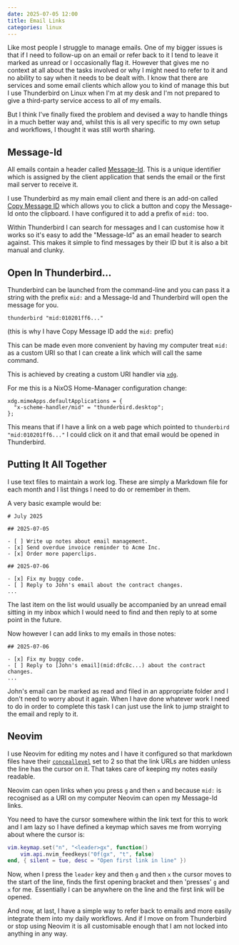 ```yaml
---
date: 2025-07-05 12:00
title: Email Links
categories: linux
---
```


Like most people I struggle to manage emails. One of my bigger issues is that if I need to follow-up on an email or refer back to it I tend to leave it marked as unread or I occasionally flag it. However that gives me no context at all about the tasks involved or why I might need to refer to it and no ability to say when it needs to be dealt with. I know that there are services and some email clients which allow you to kind of manage this but I use Thunderbird on Linux when I'm at my desk and I'm not prepared to give a third-party service access to all of my emails.

But I think I've finally fixed the problem and devised a way to handle things in a much better way and, whilst this is all very specific to my own setup and workflows, I thought it was still worth sharing.

## Message-Id

All emails contain a header called [Message-Id](https://en.wikipedia.org/wiki/Message-ID). This is a unique identifier which is assigned by the client application that sends the email or the first mail server to receive it.

I use Thunderbird as my main email client and there is an add-on called [Copy Message ID](https://github.com/garoose/copy-message-id) which allows you to click a button and copy the Message-Id onto the clipboard. I have configured it to add a prefix of `mid:` too.

Within Thunderbird I can search for messages and I can customise how it works so it's easy to add the "Message-Id" as an email header to search against. This makes it simple to find messages by their ID but it is also a bit manual and clunky.

## Open In Thunderbird...

Thunderbird can be launched from the command-line and you can pass it a string with the prefix `mid:` and a Message-Id and Thunderbird will open the message for you.

`thunderbird "mid:010201ff6..."`

(this is why I have Copy Message ID add the `mid:` prefix)

This can be made even more convenient by having my computer treat `mid:` as a custom URI so that I can create a link which will call the same command.

This is achieved by creating a custom URI handler via [`xdg`](https://www.freedesktop.org/wiki/Software/xdg-utils/).

For me this is a NixOS Home-Manager configuration change:

```text
xdg.mimeApps.defaultApplications = {
  "x-scheme-handler/mid" = "thunderbird.desktop";
};
```

This means that if I have a link on a web page which pointed to `thunderbird "mid:010201ff6..."` I could click on it and that email would be opened in Thunderbird.

## Putting It All Together

I use text files to maintain a work log. These are simply a Markdown file for each month and I list things I need to do or remember in them.

A very basic example would be:

```text
# July 2025

## 2025-07-05

- [ ] Write up notes about email management.
- [x] Send overdue invoice reminder to Acme Inc.
- [x] Order more paperclips.

## 2025-07-06

- [x] Fix my buggy code.
- [ ] Reply to John's email about the contract changes.
...
```

The last item on the list would usually be accompanied by an unread email sitting in my inbox which I would need to find and then reply to at some point in the future.

Now however I can add links to my emails in those notes:

```text
## 2025-07-06

- [x] Fix my buggy code.
- [ ] Reply to [John's email](mid:dfc8c...) about the contract changes.
...
```

John's email can be marked as read and filed in an appropriate folder and I don't need to worry about it again. When I have done whatever work I need to do in order to complete this task I can just use the link to jump straight to the email and reply to it.

## Neovim

I use Neovim for editing my notes and I have it configured so that markdown files have their [`conceallevel`](https://neovim.io/doc/user/options.html#'conceallevel') set to 2 so that the link URLs are hidden unless the line has the cursor on it. That takes care of keeping my notes easily readable.

Neovim can open links when you press `g` and then `x` and because `mid:` is recognised as a URI on my computer Neovim can open my Message-Id links.

You need to have the cursor somewhere within the link text for this to work and I am lazy so I have defined a keymap which saves me from worrying about where the cursor is:

```lua
vim.keymap.set("n", "<leader>gx", function()
    vim.api.nvim_feedkeys("0f(gx", "t", false)
end, { silent = tue, desc = "Open first link in line" })
```

Now, when I press the `leader` key and then `g` and then `x` the cursor moves to the start of the line, finds the first opening bracket and then 'presses' `g` and `x` for me. Essentially I can be anywhere on the line and the first link will be opened.

And now, at last, I have a simple way to refer back to emails and more easily integrate them into my daily workflows. And if I move on from Thunderbird or stop using Neovim it is all customisable enough that I am not locked into anything in any way.
